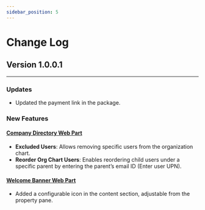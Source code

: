 ```yaml
---
sidebar_position: 5
---
```


# Change Log
 
## Version 1.0.0.1
---
### Updates
- Updated the payment link in the package.

### New Features

#### [Company Directory Web Part](/documentation/docs/design-4/configuration#-8-company-directory)
- **Excluded Users**: Allows removing specific users from the organization chart.
- **Reorder Org Chart Users**: Enables reordering child users under a specific parent by entering the parent’s email ID (Enter user UPN).

#### [Welcome Banner Web Part](/documentation/docs/design-4/configuration#%EF%B8%8F-general-settings)
- Added a configurable icon in the content section, adjustable from the property pane.
